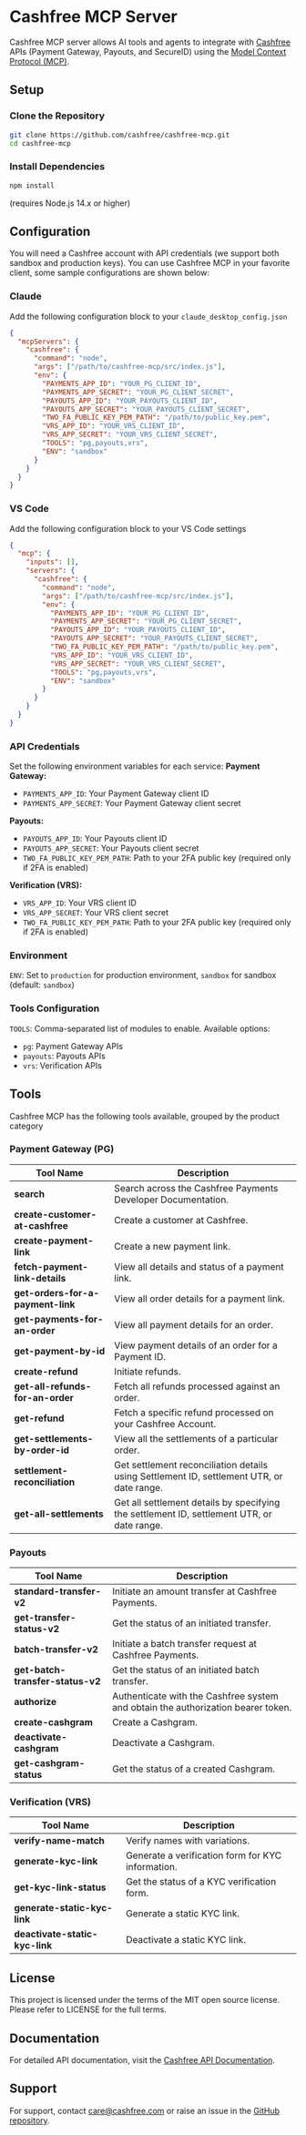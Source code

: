 # Cashfree MCP Server

Cashfree MCP server allows AI tools and agents to integrate with [Cashfree](https://www.cashfree.com/) APIs (Payment Gateway, Payouts, and SecureID) using the [Model Context Protocol (MCP)](https://modelcontextprotocol.io/introduction).

## Setup

### Clone the Repository

```bash
git clone https://github.com/cashfree/cashfree-mcp.git
cd cashfree-mcp
```

### Install Dependencies
```bash
npm install
```
(requires Node.js 14.x or higher)


## Configuration
You will need a Cashfree account with API credentials (we support both sandbox and production keys). You can use Cashfree MCP in your favorite client, some sample configurations are shown below:

### Claude
Add the following configuration block to your `claude_desktop_config.json`

```json
{
  "mcpServers": {
    "cashfree": {
      "command": "node",
      "args": ["/path/to/cashfree-mcp/src/index.js"],
      "env": {
        "PAYMENTS_APP_ID": "YOUR_PG_CLIENT_ID",
        "PAYMENTS_APP_SECRET": "YOUR_PG_CLIENT_SECRET",
        "PAYOUTS_APP_ID": "YOUR_PAYOUTS_CLIENT_ID",
        "PAYOUTS_APP_SECRET": "YOUR_PAYOUTS_CLIENT_SECRET",
        "TWO_FA_PUBLIC_KEY_PEM_PATH": "/path/to/public_key.pem",
        "VRS_APP_ID": "YOUR_VRS_CLIENT_ID",
        "VRS_APP_SECRET": "YOUR_VRS_CLIENT_SECRET",
        "TOOLS": "pg,payouts,vrs",
        "ENV": "sandbox"
      }
    }
  }
}
```

### VS Code
Add the following configuration block to your VS Code settings

```json
{
  "mcp": {
    "inputs": [],
    "servers": {
      "cashfree": {
        "command": "node",
        "args": ["/path/to/cashfree-mcp/src/index.js"],
        "env": {
          "PAYMENTS_APP_ID": "YOUR_PG_CLIENT_ID",
          "PAYMENTS_APP_SECRET": "YOUR_PG_CLIENT_SECRET",
          "PAYOUTS_APP_ID": "YOUR_PAYOUTS_CLIENT_ID",
          "PAYOUTS_APP_SECRET": "YOUR_PAYOUTS_CLIENT_SECRET",
          "TWO_FA_PUBLIC_KEY_PEM_PATH": "/path/to/public_key.pem",
          "VRS_APP_ID": "YOUR_VRS_CLIENT_ID",
          "VRS_APP_SECRET": "YOUR_VRS_CLIENT_SECRET",
          "TOOLS": "pg,payouts,vrs",
          "ENV": "sandbox"
        }
      }
    }
  }
}
```


### API Credentials

Set the following environment variables for each service:
**Payment Gateway:**
-  `PAYMENTS_APP_ID`: Your Payment Gateway client ID
-  `PAYMENTS_APP_SECRET`: Your Payment Gateway client secret

**Payouts:**
-  `PAYOUTS_APP_ID`: Your Payouts client ID
-  `PAYOUTS_APP_SECRET`: Your Payouts client secret
-  `TWO_FA_PUBLIC_KEY_PEM_PATH`: Path to your 2FA public key (required only if 2FA is enabled)

**Verification (VRS):**
-  `VRS_APP_ID`: Your VRS client ID
-  `VRS_APP_SECRET`: Your VRS client secret
-  `TWO_FA_PUBLIC_KEY_PEM_PATH`: Path to your 2FA public key (required only if 2FA is enabled)

### Environment
`ENV`: Set to `production` for production environment, `sandbox` for sandbox (default: `sandbox`)

### Tools Configuration
`TOOLS`: Comma-separated list of modules to enable. Available options:
-  `pg`: Payment Gateway APIs
-  `payouts`: Payouts APIs
-  `vrs`: Verification APIs

## Tools
Cashfree MCP has the following tools available, grouped by the product category

### Payment Gateway (PG)
| Tool Name | Description |
|-------------------------------|---------------------------------------------------------------|
| **search** | Search across the Cashfree Payments Developer Documentation. |
| **create-customer-at-cashfree** | Create a customer at Cashfree. |
| **create-payment-link** | Create a new payment link. |
| **fetch-payment-link-details**| View all details and status of a payment link. |
| **get-orders-for-a-payment-link** | View all order details for a payment link. |
| **get-payments-for-an-order** | View all payment details for an order. |
| **get-payment-by-id** | View payment details of an order for a Payment ID. |
| **create-refund** | Initiate refunds. |
| **get-all-refunds-for-an-order** | Fetch all refunds processed against an order. |
| **get-refund** | Fetch a specific refund processed on your Cashfree Account. |
| **get-settlements-by-order-id** | View all the settlements of a particular order. |
| **settlement-reconciliation** | Get settlement reconciliation details using Settlement ID, settlement UTR, or date range. |
| **get-all-settlements** | Get all settlement details by specifying the settlement ID, settlement UTR, or date range. |

### Payouts

| Tool Name | Description |
|-------------------------------|---------------------------------------------------------------|
| **standard-transfer-v2** | Initiate an amount transfer at Cashfree Payments. |
| **get-transfer-status-v2** | Get the status of an initiated transfer. |
| **batch-transfer-v2** | Initiate a batch transfer request at Cashfree Payments. |
| **get-batch-transfer-status-v2** | Get the status of an initiated batch transfer. |
| **authorize** | Authenticate with the Cashfree system and obtain the authorization bearer token. |
| **create-cashgram** | Create a Cashgram. |
| **deactivate-cashgram** | Deactivate a Cashgram. |
| **get-cashgram-status** | Get the status of a created Cashgram. |

### Verification (VRS)

| Tool Name | Description |
|-------------------------------|---------------------------------------------------------------|
| **verify-name-match** | Verify names with variations. |
| **generate-kyc-link** | Generate a verification form for KYC information. |
| **get-kyc-link-status** | Get the status of a KYC verification form. |
| **generate-static-kyc-link** | Generate a static KYC link. |
| **deactivate-static-kyc-link**| Deactivate a static KYC link. |


## License
This project is licensed under the terms of the MIT open source license. Please refer to LICENSE for the full terms.

## Documentation
For detailed API documentation, visit the [Cashfree API Documentation](https://docs.cashfree.com/reference/).

## Support
For support, contact [care@cashfree.com](mailto:care@cashfree.com) or raise an issue in the [GitHub repository](https://github.com/cashfree/cashfree-mcp).

